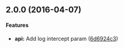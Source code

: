 <a name="2.0.0"></a>
## 2.0.0 (2016-04-07)


#### Features

* **api:** Add log intercept param ([6d6924c3](git+https://github.com/jameswomack/puny.git/commit/6d6924c3))


